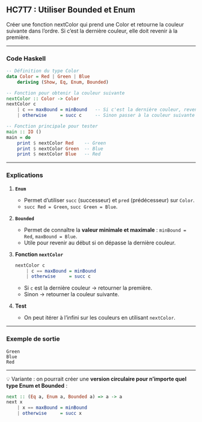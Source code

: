 ## HC7T7 : Utiliser Bounded et Enum

Créer une fonction nextColor qui prend une Color et retourne la couleur suivante dans l’ordre. Si c’est la dernière couleur, elle doit revenir à la première.

---

### Code Haskell

```haskell
-- Définition du type Color
data Color = Red | Green | Blue
    deriving (Show, Eq, Enum, Bounded)

-- Fonction pour obtenir la couleur suivante
nextColor :: Color -> Color
nextColor c
    | c == maxBound = minBound   -- Si c'est la dernière couleur, revenir à la première
    | otherwise     = succ c     -- Sinon passer à la couleur suivante

-- Fonction principale pour tester
main :: IO ()
main = do
    print $ nextColor Red    -- Green
    print $ nextColor Green  -- Blue
    print $ nextColor Blue   -- Red
```

---

### Explications

1. **`Enum`**

   * Permet d’utiliser `succ` (successeur) et `pred` (prédécesseur) sur `Color`.
   * `succ Red = Green`, `succ Green = Blue`.

2. **`Bounded`**

   * Permet de connaître la **valeur minimale et maximale** : `minBound = Red`, `maxBound = Blue`.
   * Utile pour revenir au début si on dépasse la dernière couleur.

3. **Fonction `nextColor`**

   ```haskell
   nextColor c
       | c == maxBound = minBound
       | otherwise     = succ c
   ```

   * Si `c` est la dernière couleur → retourner la première.
   * Sinon → retourner la couleur suivante.

4. **Test**

   * On peut itérer à l’infini sur les couleurs en utilisant `nextColor`.

---

### Exemple de sortie

```
Green
Blue
Red
```

---

💡 Variante : on pourrait créer une **version circulaire pour n’importe quel type Enum et Bounded** :

```haskell
next :: (Eq a, Enum a, Bounded a) => a -> a
next x
    | x == maxBound = minBound
    | otherwise     = succ x
```
